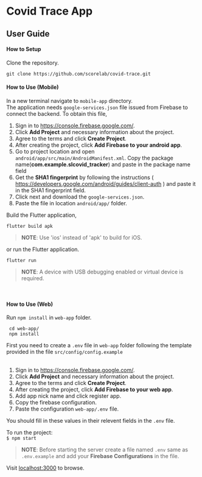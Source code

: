 # Covid Trace App

## User Guide

#### How to Setup

Clone the repository.

`git clone https://github.com/scorelab/covid-trace.git`


#### How to Use (Mobile)

In a new terminal navigate to `mobile-app` directory.
<br>
The application needs `google-services.json` file issued from Firebase to connect the backend. To obtain this file,

1. Sign in to https://console.firebase.google.com/.
2. Click **Add Project** and necessary information about the project.
3. Agree to the terms and click **Create Project**.
4. After creating the project, click **Add Firebase to your android app**.
5. Go to project location and open `android/app/src/main/AndroidManifest.xml`. Copy the package name(**com.example.slcovid_tracker**) and paste in the package name field
6. Get the **SHA1 fingerprint** by following the instructions ( https://developers.google.com/android/guides/client-auth ) and paste it in the SHA1 fingerprint field.
7. Click next and download the `google-services.json`.
8. Paste the file in location `android/app/` folder.

Build the Flutter application,

`flutter build apk`

> **NOTE**: Use 'ios' instead of 'apk' to build for iOS.

or run the Flutter application.

`flutter run`

> **NOTE**: A device with USB debugging enabled or virtual device is required.
<br/>

#### How to Use (Web)

Run `npm install` in `web-app` folder.

```
 cd web-app/
 npm install
```
First you need to create a `.env` file in  `web-app` folder following the template provided in the file `src/config/config.example`<br/> <br/>

1. Sign in to https://console.firebase.google.com/.
2. Click **Add Project** and necessary information about the project.
3. Agree to the terms and click **Create Project**.
4. After creating the project, click **Add Firebase to your web app**.
5. Add app nick name and click register app.
6. Copy the firebase configuration.
8. Paste the configuration `web-app/.env` file.

You should fill in these values in their relevent fields in the `.env` file.

To run the project:  
   `$ npm start`

> **NOTE**: Before starting the server create a file named `.env` same as `.env.example` and add your **Firebase Configurations**  in the file.

Visit [localhost:3000](http://localhost:3000) to browse.

